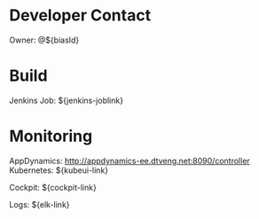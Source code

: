 # Developer Contact
Owner: @${biasId}

# Build
Jenkins Job: ${jenkins-joblink}

# Monitoring
AppDynamics: http://appdynamics-ee.dtveng.net:8090/controller
Kubernetes: ${kubeui-link}

Cockpit: ${cockpit-link}

Logs: ${elk-link}
